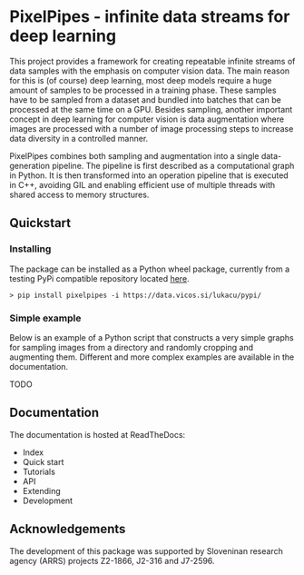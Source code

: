 
# PixelPipes - infinite data streams for deep learning

This project provides a framework for creating repeatable infinite streams of data samples with the emphasis on computer vision data. The main reason for this is (of course) deep learning, most deep models require a huge amount of samples to be processed in a training phase. These samples have to be sampled from a dataset and bundled into batches that can be processed at the same time on a GPU. Besides sampling, another important concept in deep learning for computer vision is data augmentation where images are processed with a number of image processing steps to increase data diversity in a controlled manner. 

PixelPipes combines both sampling and augmentation into a single data-generation pipeline. The pipeline is first described as a computational graph in Python. It is then transformed into an operation pipeline that is executed in C++, avoiding GIL and enabling efficient use of multiple threads with shared access to memory structures.

## Quickstart

### Installing

The package can be installed as a Python wheel package, currently from a testing PyPi compatible repository located [here](https://data.vicos.si/lukacu/pypi/).

```
> pip install pixelpipes -i https://data.vicos.si/lukacu/pypi/
```

### Simple example

Below is an example of a Python script that constructs a very simple graphs for sampling images from a directory and randomly cropping and augmenting them. Different and more complex examples are available in the documentation.

TODO

## Documentation

The documentation is hosted at ReadTheDocs:

 * Index
 * Quick start
 * Tutorials
 * API
 * Extending
 * Development

## Acknowledgements

The development of this package was supported by Sloveninan research agency (ARRS) projects Z2-1866, J2-316 and J7-2596.